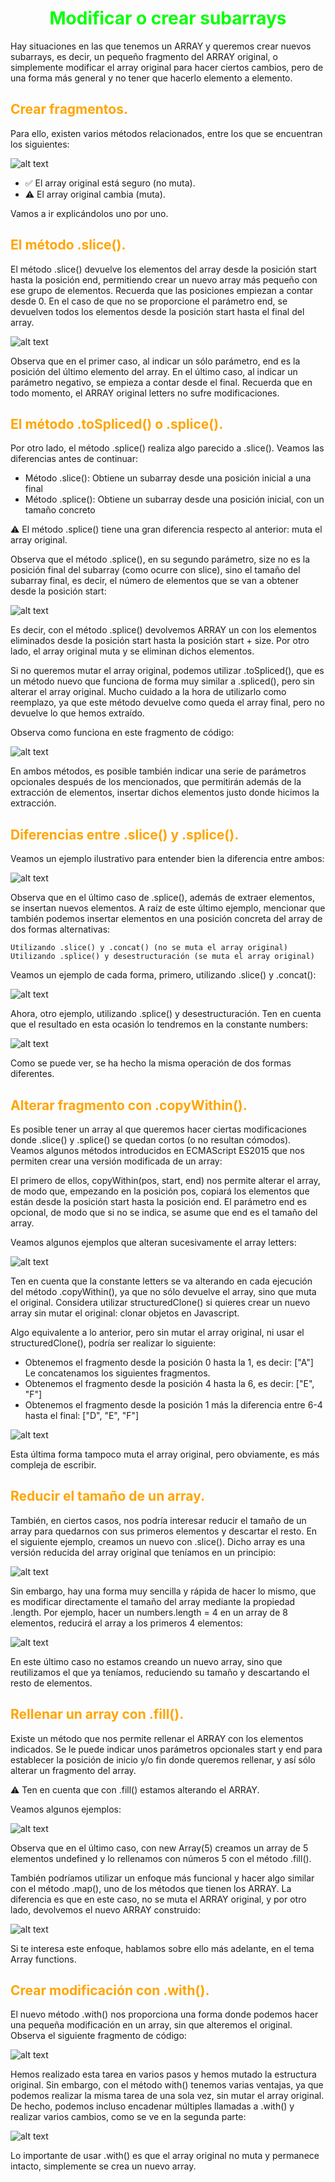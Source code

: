 # <span style="color:lime"><center>Modificar o crear subarrays</center></span>
Hay situaciones en las que tenemos un ARRAY y queremos crear nuevos subarrays, es decir, un pequeño fragmento del ARRAY original, o simplemente modificar el array original para hacer ciertos cambios, pero de una forma más general y no tener que hacerlo elemento a elemento.

## <span style="color:orange">Crear fragmentos.</span>
Para ello, existen varios métodos relacionados, entre los que se encuentran los siguientes:

![alt text](./imagenes-modificar-crear-subarrays/image.png)


   - ✅ El array original está seguro (no muta).
   - ⚠️ El array original cambia (muta).

Vamos a ir explicándolos uno por uno.

## <span style="color:orange">El método .slice().</span>
El método .slice() devuelve los elementos del array desde la posición start hasta la posición end, permitiendo crear un nuevo array más pequeño con ese grupo de elementos. Recuerda que las posiciones empiezan a contar desde 0. En el caso de que no se proporcione el parámetro end, se devuelven todos los elementos desde la posición start hasta el final del array.

![alt text](./imagenes-modificar-crear-subarrays/image-1.png)

Observa que en el primer caso, al indicar un sólo parámetro, end es la posición del último elemento del array. En el último caso, al indicar un parámetro negativo, se empieza a contar desde el final. Recuerda que en todo momento, el ARRAY original letters no sufre modificaciones.

## <span style="color:orange">El método .toSpliced() o .splice().</span>
Por otro lado, el método .splice() realiza algo parecido a .slice(). Veamos las diferencias antes de continuar:

   - Método .slice(): Obtiene un subarray desde una posición inicial a una final
   - Método .splice(): Obtiene un subarray desde una posición inicial, con un tamaño concreto

⚠️ El método .splice() tiene una gran diferencia respecto al anterior: muta el array original.

Observa que el método .splice(), en su segundo parámetro, size no es la posición final del subarray (como ocurre con slice), sino el tamaño del subarray final, es decir, el número de elementos que se van a obtener desde la posición start:

![alt text](./imagenes-modificar-crear-subarrays/image-2.png)

Es decir, con el método .splice() devolvemos ARRAY un con los elementos eliminados desde la posición start hasta la posición start + size. Por otro lado, el array original muta y se eliminan dichos elementos.

Si no queremos mutar el array original, podemos utilizar .toSpliced(), que es un método nuevo que funciona de forma muy similar a .spliced(), pero sin alterar el array original. Mucho cuidado a la hora de utilizarlo como reemplazo, ya que este método devuelve como queda el array final, pero no devuelve lo que hemos extraído.

Observa como funciona en este fragmento de código:

![alt text](./imagenes-modificar-crear-subarrays/image-3.png)

En ambos métodos, es posible también indicar una serie de parámetros opcionales después de los mencionados, que permitirán además de la extracción de elementos, insertar dichos elementos justo donde hicimos la extracción.

## <span style="color:orange">Diferencias entre .slice() y .splice().</span>
Veamos un ejemplo ilustrativo para entender bien la diferencia entre ambos:

![alt text](./imagenes-modificar-crear-subarrays/image-4.png)

Observa que en el último caso de .splice(), además de extraer elementos, se insertan nuevos elementos. A raíz de este último ejemplo, mencionar que también podemos insertar elementos en una posición concreta del array de dos formas alternativas:

    Utilizando .slice() y .concat() (no se muta el array original)
    Utilizando .splice() y desestructuración (se muta el array original)

Veamos un ejemplo de cada forma, primero, utilizando .slice() y .concat():

![alt text](./imagenes-modificar-crear-subarrays/image-5.png)

Ahora, otro ejemplo, utilizando .splice() y desestructuración. Ten en cuenta que el resultado en esta ocasión lo tendremos en la constante numbers:

![alt text](./imagenes-modificar-crear-subarrays/image-6.png)

Como se puede ver, se ha hecho la misma operación de dos formas diferentes.

## <span style="color:orange">Alterar fragmento con .copyWithin().</span>
Es posible tener un array al que queremos hacer ciertas modificaciones donde .slice() y .splice() se quedan cortos (o no resultan cómodos). Veamos algunos métodos introducidos en ECMAScript ES2015 que nos permiten crear una versión modificada de un array:

El primero de ellos, copyWithin(pos, start, end) nos permite alterar el array, de modo que, empezando en la posición pos, copiará los elementos que están desde la posición start hasta la posición end. El parámetro end es opcional, de modo que si no se indica, se asume que end es el tamaño del array.

Veamos algunos ejemplos que alteran sucesivamente el array letters:

![alt text](./imagenes-modificar-crear-subarrays/image-7.png)

Ten en cuenta que la constante letters se va alterando en cada ejecución del método .copyWithin(), ya que no sólo devuelve el array, sino que muta el original. Considera utilizar structuredClone() si quieres crear un nuevo array sin mutar el original: clonar objetos en Javascript.

Algo equivalente a lo anterior, pero sin mutar el array original, ni usar el structuredClone(), podría ser realizar lo siguiente:

   - Obtenemos el fragmento desde la posición 0 hasta la 1, es decir: ["A"]
    Le concatenamos los siguientes fragmentos.
   - Obtenemos el fragmento desde la posición 4 hasta la 6, es decir: ["E", "F"]
   - Obtenemos el fragmento desde la posición 1 más la diferencia entre 6-4 hasta el final: ["D", "E", "F"]

![alt text](./imagenes-modificar-crear-subarrays/image-8.png)

Esta última forma tampoco muta el array original, pero obviamente, es más compleja de escribir.

## <span style="color:orange">Reducir el tamaño de un array.</span>
También, en ciertos casos, nos podría interesar reducir el tamaño de un array para quedarnos con sus primeros elementos y descartar el resto. En el siguiente ejemplo, creamos un nuevo con .slice(). Dicho array es una versión reducida del array original que teníamos en un principio:

![alt text](./imagenes-modificar-crear-subarrays/image-9.png)

Sin embargo, hay una forma muy sencilla y rápida de hacer lo mismo, que es modificar directamente el tamaño del array mediante la propiedad .length. Por ejemplo, hacer un numbers.length = 4 en un array de 8 elementos, reducirá el array a los primeros 4 elementos:

![alt text](./imagenes-modificar-crear-subarrays/image-10.png)

En este último caso no estamos creando un nuevo array, sino que reutilizamos el que ya teníamos, reduciendo su tamaño y descartando el resto de elementos.

## <span style="color:orange">Rellenar un array con .fill().</span>
Existe un método que nos permite rellenar el ARRAY con los elementos indicados. Se le puede indicar unos parámetros opcionales start y end para establecer la posición de inicio y/o fin donde queremos rellenar, y así sólo alterar un fragmento del array.

⚠️ Ten en cuenta que con .fill() estamos alterando el ARRAY.

Veamos algunos ejemplos:

![alt text](./imagenes-modificar-crear-subarrays/image-11.png)

Observa que en el último caso, con new Array(5) creamos un array de 5 elementos undefined y lo rellenamos con números 5 con el método .fill().

También podríamos utilizar un enfoque más funcional y hacer algo similar con el método .map(), uno de los métodos que tienen los ARRAY. La diferencia es que en este caso, no se muta el ARRAY original, y por otro lado, devolvemos el nuevo ARRAY construido:

![alt text](./imagenes-modificar-crear-subarrays/image-12.png)

Si te interesa este enfoque, hablamos sobre ello más adelante, en el tema Array functions.

## <span style="color:orange">Crear modificación con .with().</span>
El nuevo método .with() nos proporciona una forma donde podemos hacer una pequeña modificación en un array, sin que alteremos el original. Observa el siguiente fragmento de código:

![alt text](./imagenes-modificar-crear-subarrays/image-13.png)

Hemos realizado esta tarea en varios pasos y hemos mutado la estructura original. Sin embargo, con el método with() tenemos varias ventajas, ya que podemos realizar la misma tarea de una sola vez, sin mutar el array original. De hecho, podemos incluso encadenar múltiples llamadas a .with() y realizar varios cambios, como se ve en la segunda parte:

![alt text](./imagenes-modificar-crear-subarrays/image-14.png)

Lo importante de usar .with() es que el array original no muta y permanece intacto, simplemente se crea un nuevo array.






